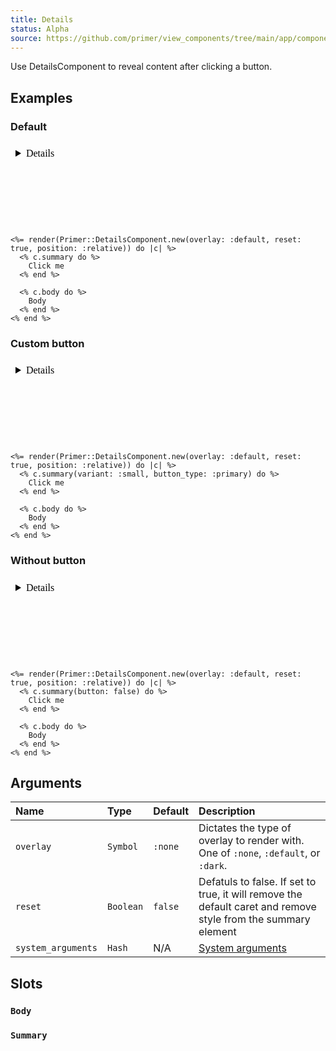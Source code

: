 ```yaml
---
title: Details
status: Alpha
source: https://github.com/primer/view_components/tree/main/app/components/primer/details_component.rb
---
```


<!-- Warning: AUTO-GENERATED file, do not edit. Add code comments to your Ruby instead <3 -->

Use DetailsComponent to reveal content after clicking a button.

## Examples

### Default

<iframe style="width: 100%; border: 0px; height: 134px;" srcdoc="<html class='Box height-full p-3'><head><link href='https://unpkg.com/@primer/css/dist/primer.css' rel='stylesheet'></head><body><details class='details-overlay details-reset position-relative'></details></body></html>"></iframe>

```erb
<%= render(Primer::DetailsComponent.new(overlay: :default, reset: true, position: :relative)) do |c| %>
  <% c.summary do %>
    Click me
  <% end %>

  <% c.body do %>
    Body
  <% end %>
<% end %>
```

### Custom button

<iframe style="width: 100%; border: 0px; height: 134px;" srcdoc="<html class='Box height-full p-3'><head><link href='https://unpkg.com/@primer/css/dist/primer.css' rel='stylesheet'></head><body><details class='details-overlay details-reset position-relative'></details></body></html>"></iframe>

```erb
<%= render(Primer::DetailsComponent.new(overlay: :default, reset: true, position: :relative)) do |c| %>
  <% c.summary(variant: :small, button_type: :primary) do %>
    Click me
  <% end %>

  <% c.body do %>
    Body
  <% end %>
<% end %>
```

### Without button

<iframe style="width: 100%; border: 0px; height: 134px;" srcdoc="<html class='Box height-full p-3'><head><link href='https://unpkg.com/@primer/css/dist/primer.css' rel='stylesheet'></head><body><details class='details-overlay details-reset position-relative'></details></body></html>"></iframe>

```erb
<%= render(Primer::DetailsComponent.new(overlay: :default, reset: true, position: :relative)) do |c| %>
  <% c.summary(button: false) do %>
    Click me
  <% end %>

  <% c.body do %>
    Body
  <% end %>
<% end %>
```

## Arguments

| Name | Type | Default | Description |
| :- | :- | :- | :- |
| `overlay` | `Symbol` | `:none` | Dictates the type of overlay to render with. One of `:none`, `:default`, or `:dark`. |
| `reset` | `Boolean` | `false` | Defatuls to false. If set to true, it will remove the default caret and remove style from the summary element |
| `system_arguments` | `Hash` | N/A | [System arguments](/system-arguments) |

## Slots

### `Body`

### `Summary`
